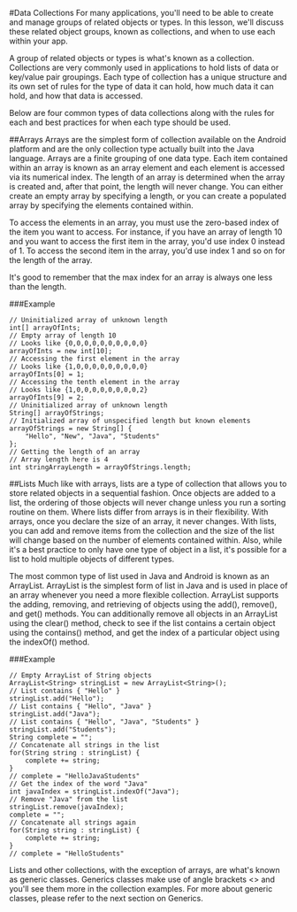 #Data Collections
For many applications, you'll need to be able to create and manage groups of related objects or types. In this lesson, we'll discuss these related object groups, known as collections, and when to use each within your app.

A group of related objects or types is what's known as a collection. Collections are very commonly used in applications to hold lists of data or key/value pair groupings. Each type of collection has a unique structure and its own set of rules for the type of data it can hold, how much data it can hold, and how that data is accessed. 

Below are four common types of data collections along with the rules for each and best practices for when each type should be used.

##Arrays
Arrays are the simplest form of collection available on the Android platform and are the only collection type actually built into the Java language. Arrays are a finite grouping of one data type. Each item contained within an array is known as an array element and each element is accessed via its numerical index. The length of an array is determined when the array is created and, after that point, the length will never change. You can either create an empty array by specifying a length, or you can create a populated array by specifying the elements contained within.

To access the elements in an array, you must use the zero-based index of the item you want to access. For instance, if you have an array of length 10 and you want to access the first item in the array, you'd use index 0 instead of 1. To access the second item in the array, you'd use index 1 and so on for the length of the array. 

It's good to remember that the max index for an array is always one less than the length.

###Example
```
// Uninitialized array of unknown length
int[] arrayOfInts;
// Empty array of length 10
// Looks like {0,0,0,0,0,0,0,0,0,0}
arrayOfInts = new int[10];
// Accessing the first element in the array
// Looks like {1,0,0,0,0,0,0,0,0,0}
arrayOfInts[0] = 1;
// Accessing the tenth element in the array
// Looks like {1,0,0,0,0,0,0,0,0,2}
arrayOfInts[9] = 2;
// Uninitialized array of unknown length
String[] arrayOfStrings;
// Initialized array of unspecified length but known elements
arrayOfStrings = new String[] {
	"Hello", "New", "Java", "Students"
};
// Getting the length of an array
// Array length here is 4
int stringArrayLength = arrayOfStrings.length;
```

##Lists
Much like with arrays, lists are a type of collection that allows you to store related objects in a sequential fashion. Once objects are added to a list, the ordering of those objects will never change unless you run a sorting routine on them. Where lists differ from arrays is in their flexibility. With arrays, once you declare the size of an array, it never changes. With lists, you can add and remove items from the collection and the size of the list will change based on the number of elements contained within. Also, while it's a best practice to only have one type of object in a list, it's possible for a list to hold multiple objects of different types.

The most common type of list used in Java and Android is known as an ArrayList. ArrayList is the simplest form of list in Java and is used in place of an array whenever you need a more flexible collection. ArrayList supports the adding, removing, and retrieving of objects using the add(), remove(), and get() methods. You can additionally remove all objects in an ArrayList using the clear() method, check to see if the list contains a certain object using the contains() method, and get the index of a particular object using the indexOf() method. 

###Example
```
// Empty ArrayList of String objects
ArrayList<String> stringList = new ArrayList<String>();
// List contains { "Hello" }
stringList.add("Hello");
// List contains { "Hello", "Java" }
stringList.add("Java");
// List contains { "Hello", "Java", "Students" }
stringList.add("Students");
String complete = "";
// Concatenate all strings in the list
for(String string : stringList) {
	complete += string;
}
// complete = "HelloJavaStudents"
// Get the index of the word "Java"
int javaIndex = stringList.indexOf("Java");
// Remove "Java" from the list
stringList.remove(javaIndex);
complete = "";
// Concatenate all strings again
for(String string : stringList) {
	complete += string;
}
// complete = "HelloStudents"
```

Lists and other collections, with the exception of arrays, are what's known as generic classes. Generics classes make use of angle brackets <> and you'll see them more in the collection examples. For more about generic classes, please refer to the next section on Generics.